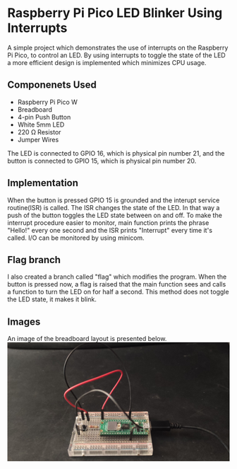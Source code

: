 # Raspberry Pi Pico LED Blinker Using Interrupts
A simple project which demonstrates the use of interrupts on the Raspberry Pi Pico, to control an LED. By using interrupts to toggle the state of the LED a more efficient design is implemented which minimizes CPU usage.
## Componenets Used
* Raspberry Pi Pico W
* Breadboard
* 4-pin Push Button
* White 5mm LED
* 220 Ω Resistor
* Jumper Wires

The LED is connected to GPIO 16, which is physical pin number 21, and the button is connected to GPIO 15, which is physical pin number 20.
## Implementation
When the button is pressed GPIO 15 is grounded and the interupt service routine(ISR) is called. The ISR changes the state of the LED. In that way a push of the button toggles the LED state between on and off. To make the interrupt procedure easier to monitor, main function prints the phrase "Hello!" every one second and the ISR prints "Interrupt" every time it's called. I/O can be monitored by using minicom.
## Flag branch
I also created a branch called "flag" which modifies the program. When the button is pressed now, a flag is raised that the main function sees and calls a function to turn the LED on for half a second. This method does not toggle the LED state, it makes it blink.
## Images
An image of the breadboard layout is presented below.
![Breadboard layout](irqimg.jpg)

